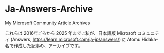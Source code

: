 # Ja-Answers-Archive
My Microsoft Community Article  Archives

これらは 2016年ごろから 2025 年までに私が、日本語版 Microsoft コミュニティ (Answers, https://learn.microsoft.com/ja-jp/answers/) に Atomu Hidaka- 名で作成した記事の、アーカイブです。

